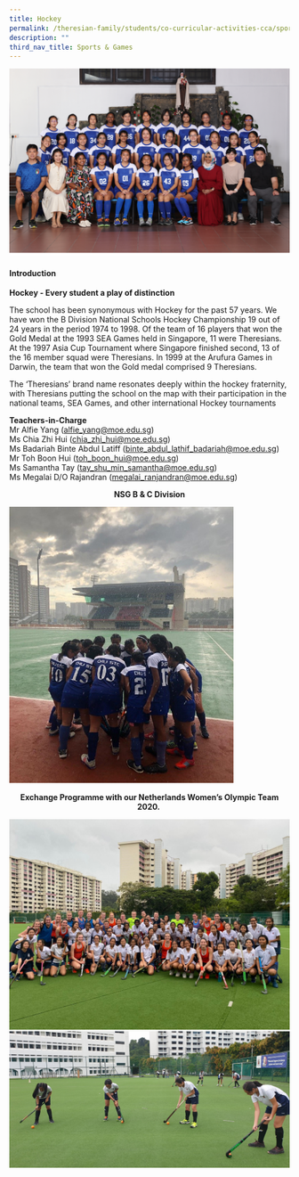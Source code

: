 ```yaml
---
title: Hockey
permalink: /theresian-family/students/co-curricular-activities-cca/sports-n-games/hockey/
description: ""
third_nav_title: Sports & Games
---
```

<img src="/images/hoc123.jpg">
<h4><strong>Introduction</strong></h4>
<p><strong>Hockey - Every student a play of distinction</strong></p>
<p>The school has been synonymous with Hockey for the past 57 years. We have won the B Division National Schools Hockey Championship 19 out of 24 years in the period 1974 to 1998.&nbsp;Of the team of 16 players that won the Gold Medal at the 1993 SEA Games held in Singapore, 11 were Theresians. At the 1997 Asia Cup Tournament where Singapore finished second, 13 of the 16 member squad were Theresians. In 1999 at the Arufura Games in Darwin, the team that won the Gold medal comprised 9 Theresians.</p>
<p>The ‘Theresians’ brand name resonates deeply within the hockey fraternity, with Theresians putting the school on the map with their participation in the national teams, SEA Games, and other international Hockey tournaments</p>

<p><strong>Teachers-in-Charge</strong><br>Mr Alfie Yang (<a href="mailto:alfie_yang@moe.edu.sg">alfie_yang@moe.edu.sg</a>)<br>Ms Chia Zhi Hui (<a href="mailto:chia_zhi_hui@moe.edu.sg">chia_zhi_hui@moe.edu.sg</a>)<br>Ms Badariah Binte Abdul Latiff (<a href="mailto:binte_abdul_lathif_badariah@moe.edu.sg">binte_abdul_lathif_badariah@moe.edu.sg</a>)<br>Mr Toh Boon Hui (<a href="mailto:toh_boon_hui@moe.edu.sg">toh_boon_hui@moe.edu.sg</a>)<br>Ms Samantha Tay (<a href="mailto:tay_shu_min_samantha@moe.edu.sg">tay_shu_min_samantha@moe.edu.sg</a>)<br>Ms Megalai D/O Rajandran (<a href="mailto:megalai_rajandran@moe.edu.sg">megalai_ranjandran@moe.edu.sg</a>)</p>
<p style="text-align: center;"><strong>NSG B &amp; C Division</strong></p>
<img style="width: 80%;" src="/images/hoc2.jpg">
<p style="text-align: center;"><strong>Exchange Programme with our Netherlands Women’s Olympic Team 2020.&nbsp;</strong></p>
<img src="/images/hoc3.jpg"><br>
<img src="/images/hoc4.jpg">